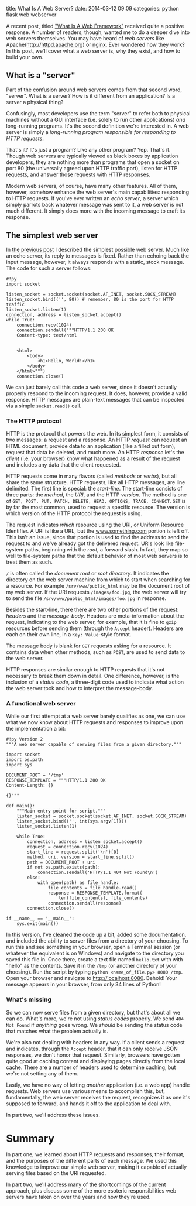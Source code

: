 title: What Is A Web Server?
date: 2014-03-12 09:09
categories: python flask web webserver

A recent post, titled ["What Is A Web Framework"](http://jeffknupp.com/blog/2014/03/03/what-is-a-web-framework/) received quite a positive
response. A number of readers, though, wanted me to do a deeper dive into web
servers themselves. You may have heard of *web servers* like Apache(http://httpd.apache.org) or
[nginx](http://www.nginx.com). Ever wondered how they work? In this post, we'll cover what a web
server is, why they exist, and how to build your own.
<!--more-->

## What is a "server"

Part of the confusion around web servers comes from that second word, "server".
What is a server? How is it different from an application? Is a server a
physical thing?

Confusingly, most developers use the term "server" to refer both to physical
machines without a GUI interface (i.e. solely to run other applications) *and* long-running
programs. It's the second definition we're interested in. A web server is simply
a *long-running program responsible for responding to HTTP requests*.

That's it? It's just a program? Like any other program? Yep. That's it. Though
web servers are typically viewed as black boxes by application developers, they
are nothing more than programs that open a socket on port 80 (the universally
agreed upon HTTP traffic port), listen for HTTP requests, and answer those
requests with HTTP responses.

Modern web servers, of course, have many other features. All of them, however,
somehow enhance the web server's main capabilities: responding to HTTP requests.
If you've ever written an *echo server*, a server which simply parrots back
whatever message was sent to it, a web server is not much different. It simply
does more with the incoming message to craft its response.

## The simplest web server

In [the previous post](http://jeffknupp.com/blog/2014/03/03/what-is-a-web-framework/) I described the simplest possible web server.
Much like an echo server, its reply to messages is fixed. Rather than echoing
back the input message, however, it always responds with a static, stock
message. The code for such a server follows:

    #!py
    import socket

    listen_socket = socket.socket(socket.AF_INET, socket.SOCK_STREAM)
    listen_socket.bind(('', 80)) # remember, 80 is the port for HTTP traffic
    listen_socket.listen(1)
    connection, address = listen_socket.accept()
    while True:
        connection.recv(1024)
        connection.sendall("""HTTP/1.1 200 OK
        Content-type: text/html


        <html>
            <body>
                <h1>Hello, World!</h1>
            </body>
        </html>""")
        connection.close()

We can just barely call this code a web server, since it doesn't actually
properly respond to the incoming request. It does, however, provide a valid
response. HTTP messages are plain-text messages that can be inspected via a
simple `socket.read()` call.

### The HTTP protocol

HTTP is the protocol that powers the web. In its simplest form, it consists of
two messages: a request and a response. An HTTP *request* can request an HTML
document, provide data to an application (like a filled out form), request that
data be deleted, and much more. An HTTP *response* let's the *client* (i.e. your
browser) know what happened as a result of the request and includes any data
that the client requested.

HTTP requests come in many flavors (called *methods* or *verbs*), but all share
the same structure. HTTP requests, like all HTTP messages, are line delimited.
The first line is special: the *start-line*. The start-line consists of
three parts: the *method*, the *URI*, and the HTTP *version*. The method is one
of `GET, POST, PUT, PATCH, DELETE, HEAD, OPTIONS, TRACE, CONNECT`. `GET` is by
far the most common, used to request a specific resource. The version is which
version of the HTTP protocol the request is using.

The request indicates
*which* resource using the URI, or Uniform Resource Identifier. A URI is like a
URL, but the www.something.com portion is left off. This isn't an issue, since 
that portion is used to find the address to send the request to and we've
already got the delivered request. URIs look like file-system paths, beginning
with the *root*, a forward slash. In fact, they map so well to file-system paths
that the default behavior of most web servers is to treat them as such.

`/` is often called the *document root* or *root directory*. It indicates the
directory on the web server machine from which to start when searching for a
resource. For example `/srv/www/public_html` may be the document root of my web
server. If the URI requests `/images/foo.jpg`, the web server will try to send
the file `/srv/www/public_html/images/foo.jpg` in response.

Besides the start-line, there there are two other portions of the request:
*headers* and the *message-body*. Headers are meta-information about the request, indicating to the web
server, for example, that it is fine to `gzip` resources before sending them
(through the `Accept` header). Headers are each on their own line, in a `Key:
Value`-style format. 

The message body is blank for `GET` requests asking for a resource. It contains
data when other methods, such as `POST`, are used to send data to the web
server.

HTTP responses are similar enough to HTTP requests that it's not necessary to
break them down in detail. One difference, however, is the inclusion of a
*status code*, a three-digit code used to indicate what action the web server
took and how to interpret the message-body.

### A functional web server

While our first attempt at a web server barely qualifies as one, we can use what
we now know about HTTP requests and responses to improve upon the implementation
a bit:

    #!py Version 2
    """A web server capable of serving files from a given directory."""

    import socket
    import os.path
    import sys

    DOCUMENT_ROOT = '/tmp'
    RESPONSE_TEMPLATE = """HTTP/1.1 200 OK
    Content-Length: {}

    {}"""

    def main():
        """Main entry point for script."""
        listen_socket = socket.socket(socket.AF_INET, socket.SOCK_STREAM)
        listen_socket.bind(('', int(sys.argv[1])))
        listen_socket.listen(1)

        while True:
            connection, address = listen_socket.accept()
            request = connection.recv(1024)
            start_line = request.split('\n')[0]
            method, uri, version = start_line.split()
            path = DOCUMENT_ROOT + uri
            if not os.path.exists(path):
                connection.sendall('HTTP/1.1 404 Not Found\n')
            else:
                with open(path) as file_handle:
                    file_contents = file_handle.read()
                    response = RESPONSE_TEMPLATE.format(
                        len(file_contents), file_contents)
                    connection.sendall(response)
            connection.close()

    if __name__ == '__main__':
        sys.exit(main())

In this version, I've cleaned the code up a bit, added some documentation, and
included the ability to server files from a directory of your choosing. To run
this and see something in your browser, open a Terminal session (or whatever the equivalent is on Windows)
and navigate to the directory you saved this file in. Once there, create a text file
named `hello.txt` with with "hello" as the contents. Save it in the `/tmp` (or another 
directory of your choosing). Run the script by typing `python <name_of_file.py> 8080 /tmp`.
Open your browser and navigate to
[http://localhost:8080](http://localhost:8080/hello.txt). Behold! Your message appears in
your browser, from only 34 lines of Python!

### What's missing

So we can now serve files from a given directory, but that's about all we can
do. What's more, we're not using *status codes* properly. We send `404 Not
Found` if *anything* goes wrong. We *should* be sending the status code that
matches what the problem actually is.

We're also not dealing with headers in any way. If a client sends a request and
indicates, through the `Accept` header, that it can only receive JSON responses,
we don't honor that request. Similarly, browsers have gotten quite good at
caching content and displaying pages directly from the local cache. There are a
number of headers used to determine caching, but we're not setting any of them.

Lastly, we have no way of letting *another* application (i.e. a web app) handle
requests. Web servers use various means to accomplish this, but, fundamentally,
the web server receives the request, recognizes it as one it's supposed to
forward, and hands it off to the application to deal with.

In part two, we'll address these issues.

# Summary

In part one, we learned about HTTP requests and responses, their format, and the
purposes of the different parts of each message. We used this knowledge to
improve our simple web server, making it capable of actually serving files based
on the URI requested.

In part two, we'll address many of the shortcomings of the current approach,
plus discuss some of the more esoteric responsibilities web servers have taken
on over the years and how they're used.
